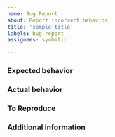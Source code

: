 ```yaml
---
name: Bug Report
about: Report incorrect behavior
title: 'sample_title'
labels: bug-report
assignees: symbitic

---
```


<!-- Note that an issue which does not follow this template will be closed silently. -->

### Expected behavior

<!-- A clear and concise description of what you expected to happen. -->

### Actual behavior

<!-- A clear and concise description of what you expected to happen. -->

### To Reproduce

<!--
Steps to reproduce the behavior:

1. Go to '...'
2. Click on '....'
3. Scroll down to '....'
4. See error
-->

### Additional information

<!-- Add any other information here, such as extra details, screenshots, and code snippets. -->
